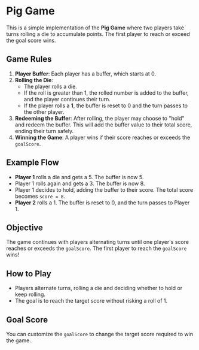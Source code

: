 # Pig Game

This is a simple implementation of the **Pig Game** where two players take turns rolling a die to accumulate points. The first player to reach or exceed the goal score wins.

## Game Rules

1. **Player Buffer**: Each player has a buffer, which starts at 0.
2. **Rolling the Die**: 
    - The player rolls a die.
    - If the roll is greater than 1, the rolled number is added to the buffer, and the player continues their turn.
    - If the player rolls a **1**, the buffer is reset to 0 and the turn passes to the other player.
3. **Redeeming the Buffer**: After rolling, the player may choose to "hold" and redeem the buffer. This will add the buffer value to their total score, ending their turn safely.
4. **Winning the Game**: A player wins if their score reaches or exceeds the `goalScore`.

## Example Flow
- **Player 1** rolls a die and gets a 5. The buffer is now 5.
- Player 1 rolls again and gets a 3. The buffer is now 8.
- Player 1 decides to hold, adding the buffer to their score. The total score becomes `score = 8`.
- **Player 2** rolls a 1. The buffer is reset to 0, and the turn passes to Player 1.

## Objective
The game continues with players alternating turns until one player's score reaches or exceeds the `goalScore`. The first player to reach the `goalScore` wins!

## How to Play
- Players alternate turns, rolling a die and deciding whether to hold or keep rolling.
- The goal is to reach the target score without risking a roll of 1.

## Goal Score
You can customize the `goalScore` to change the target score required to win the game.
